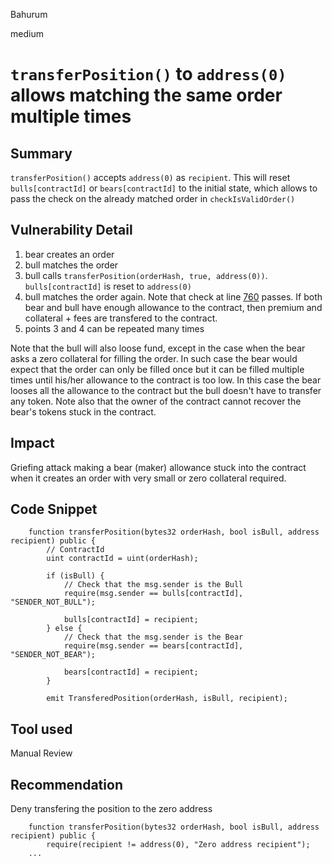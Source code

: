 Bahurum

medium

# `transferPosition()` to `address(0)` allows matching the same order multiple times

## Summary
`transferPosition()` accepts `address(0)` as `recipient`. This will reset `bulls[contractId]` or `bears[contractId]` to the initial state, which allows to pass the check on the already matched order in `checkIsValidOrder()`

## Vulnerability Detail
1. bear creates an order
2. bull matches the order
3. bull calls `transferPosition(orderHash, true, address(0))`. `bulls[contractId]` is reset to `address(0)`
4. bull matches the order again. Note that check at line [760](https://github.com/sherlock-audit/2022-11-bullvbear/blob/main/bvb-protocol/src/BvbProtocol.sol#L760)
passes. If both bear and bull have enough allowance to the contract, then premium and collateral + fees are transfered to the contract.
5. points 3 and 4 can be repeated many times

Note that the bull will also loose fund, except in the case when the bear asks a zero collateral for filling the order. In such case the bear would expect that the order can only be filled once but it can be filled multiple times until his/her allowance to the contract is too low. In this case the bear looses all the allowance to the contract but the bull doesn't have to transfer any token.
Note also that the owner of the contract cannot recover the bear's tokens stuck in the contract.

## Impact
Griefing attack making a bear (maker) allowance stuck into the contract when it creates an order with very small or zero collateral required.

## Code Snippet

```solidity
    function transferPosition(bytes32 orderHash, bool isBull, address recipient) public {
        // ContractId
        uint contractId = uint(orderHash);

        if (isBull) {
            // Check that the msg.sender is the Bull
            require(msg.sender == bulls[contractId], "SENDER_NOT_BULL");

            bulls[contractId] = recipient;
        } else {
            // Check that the msg.sender is the Bear
            require(msg.sender == bears[contractId], "SENDER_NOT_BEAR");

            bears[contractId] = recipient;
        }

        emit TransferedPosition(orderHash, isBull, recipient);
```

## Tool used

Manual Review

## Recommendation
Deny transfering the position to the zero address

```solidity
    function transferPosition(bytes32 orderHash, bool isBull, address recipient) public {
        require(recipient != address(0), "Zero address recipient");
    ...
```
